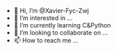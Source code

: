 - 👋 Hi, I’m @Xavier-Fyc-Zwj
- 👀 I’m interested in ...
- 🌱 I’m currently learning C&Python
- 💞️ I’m looking to collaborate on ...
- 📫 How to reach me ...

<!---
Xavier-Fyc-Zwj/Xavier-Fyc-Zwj is a ✨ special ✨ repository because its `README.md` (this file) appears on your GitHub profile.
You can click the Preview link to take a look at your changes.
--->
